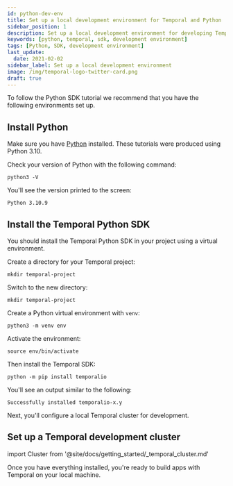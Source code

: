 ```yaml
---
id: python-dev-env
title: Set up a local development environment for Temporal and Python
sidebar_position: 1
description: Set up a local development environment for developing Temporal Applications using the Python programming language.
keywords: [python, temporal, sdk, development environment]
tags: [Python, SDK, development environment]
last_update:
  date: 2021-02-02
sidebar_label: Set up a local development environment
image: /img/temporal-logo-twitter-card.png
draft: true
---
```


To follow the Python SDK tutorial we recommend that you have the following environments set up.

## Install Python

Make sure you have [Python](https://www.python.org/downloads/) installed. These tutorials were produced using Python 3.10.

Check your version of Python with the following command:

```command
python3 -V
```

You'll see the version printed to the screen:

```
Python 3.10.9
```

## Install the Temporal Python SDK

You should install the Temporal Python SDK in your project using a virtual environment. 

Create a directory for your Temporal project:

```command
mkdir temporal-project
```

Switch to the new directory:

```command
mkdir temporal-project
```

Create a Python virtual environment with `venv`:

```command
python3 -m venv env
```

Activate the environment:

```command
source env/bin/activate
```

Then install the Temporal SDK:

```command
python -m pip install temporalio
```

You'll see an output similar to the following:

```output
Successfully installed temporalio-x.y
```

Next, you'll configure a local Temporal cluster for development.

## Set up a Temporal development cluster

import Cluster from '@site/docs/getting_started/_temporal_cluster.md'

<Cluster />

Once you have everything installed, you're ready to build apps with Temporal on your local machine.

